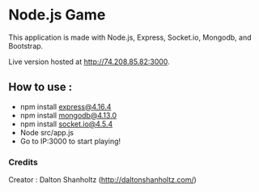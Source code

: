 Node.js Game
===

This application is made with Node.js, Express, Socket.io, Mongodb, and Bootstrap.

Live version hosted at http://74.208.85.82:3000.

## How to use :

  - npm install express@4.16.4
  - npm install mongodb@4.13.0
  - npm install socket.io@4.5.4
  - Node src/app.js
  - Go to IP:3000 to start playing!
  
### Credits

Creator : Dalton Shanholtz (http://daltonshanholtz.com/)
